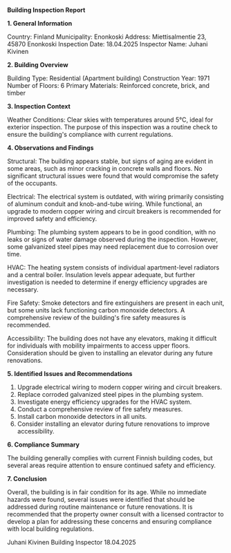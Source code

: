  **Building Inspection Report**

**1. General Information**

Country: Finland
Municipality: Enonkoski
Address: Miettisalmentie 23, 45870 Enonkoski
Inspection Date: 18.04.2025
Inspector Name: Juhani Kivinen

**2. Building Overview**

Building Type: Residential (Apartment building)
Construction Year: 1971
Number of Floors: 6
Primary Materials: Reinforced concrete, brick, and timber

**3. Inspection Context**

Weather Conditions: Clear skies with temperatures around 5°C, ideal for exterior inspection. The purpose of this inspection was a routine check to ensure the building's compliance with current regulations.

**4. Observations and Findings**

Structural: The building appears stable, but signs of aging are evident in some areas, such as minor cracking in concrete walls and floors. No significant structural issues were found that would compromise the safety of the occupants.

Electrical: The electrical system is outdated, with wiring primarily consisting of aluminum conduit and knob-and-tube wiring. While functional, an upgrade to modern copper wiring and circuit breakers is recommended for improved safety and efficiency.

Plumbing: The plumbing system appears to be in good condition, with no leaks or signs of water damage observed during the inspection. However, some galvanized steel pipes may need replacement due to corrosion over time.

HVAC: The heating system consists of individual apartment-level radiators and a central boiler. Insulation levels appear adequate, but further investigation is needed to determine if energy efficiency upgrades are necessary.

Fire Safety: Smoke detectors and fire extinguishers are present in each unit, but some units lack functioning carbon monoxide detectors. A comprehensive review of the building's fire safety measures is recommended.

Accessibility: The building does not have any elevators, making it difficult for individuals with mobility impairments to access upper floors. Consideration should be given to installing an elevator during any future renovations.

**5. Identified Issues and Recommendations**

1. Upgrade electrical wiring to modern copper wiring and circuit breakers.
2. Replace corroded galvanized steel pipes in the plumbing system.
3. Investigate energy efficiency upgrades for the HVAC system.
4. Conduct a comprehensive review of fire safety measures.
5. Install carbon monoxide detectors in all units.
6. Consider installing an elevator during future renovations to improve accessibility.

**6. Compliance Summary**

The building generally complies with current Finnish building codes, but several areas require attention to ensure continued safety and efficiency.

**7. Conclusion**

Overall, the building is in fair condition for its age. While no immediate hazards were found, several issues were identified that should be addressed during routine maintenance or future renovations. It is recommended that the property owner consult with a licensed contractor to develop a plan for addressing these concerns and ensuring compliance with local building regulations.

Juhani Kivinen
Building Inspector
18.04.2025
